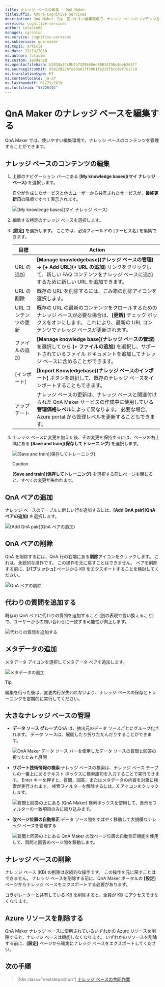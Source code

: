 ```yaml
---
title: ナレッジ ベースの編集 - QnA Maker
titleSuffix: Azure Cognitive Services
description: QnA Maker では、使いやすい編集環境で、ナレッジ ベースのコンテンツを管理することができます。
services: cognitive-services
author: tulasim88
manager: cgronlun
ms.service: cognitive-services
ms.subservice: qna-maker
ms.topic: article
ms.date: 12/18/2018
ms.author: tulasim
ms.custom: seodec18
ms.openlocfilehash: b2810a34c8b4b7329568ee8601d296c4eeb263ff
ms.sourcegitcommit: 95822822bfe8da01ffb061fe229fbcc3ef7c2c19
ms.translationtype: HT
ms.contentlocale: ja-JP
ms.lasthandoff: 01/29/2019
ms.locfileid: "55226402"
---
```

# <a name="edit-a-knowledge-base-in-qna-maker"></a>QnA Maker のナレッジ ベースを編集する

QnA Maker では、使いやすい編集環境で、ナレッジ ベースのコンテンツを管理することができます。

## <a name="edit-your-knowledge-base-content"></a>ナレッジ ベースのコンテンツの編集

1.  上部のナビゲーション バーにある **[My knowledge bases]\(マイ ナレッジ ベース\)** を選択します。 

    自分が作成したサービスと他のユーザーから共有されたサービスが、**最終更新日**の降順ですべて表示されます。

    ![[My knowledge bases]\(マイ ナレッジ ベース\)](../media/qnamaker-how-to-edit-kb/my-kbs.png)

1. 編集する特定のナレッジ ベースを選択します。
 
1. **[設定]** を選択します。 ここでは、必須フィールドの [サービス名] を編集できます。
  
    |目標|Action|
    |--|--|
    |URL の追加|**[Manage knowledgebase]\(ナレッジ ベースの管理\) -> [+ Add URL]\(+ URL の追加\)** リンクをクリックして、新しい FAQ コンテンツをナレッジ ベースに追加するために新しい URL を追加できます。|
    |URL の削除|既存の URL を削除するには、ごみ箱の削除アイコンを選択します。|
    |URL コンテンツの更新|既存の URL の最新のコンテンツをクロールするためのナレッジ ベースが必要な場合は、**[更新]** チェック ボックスをオンにします。 これにより、最新の URL コンテンツでナレッジ ベースが更新されます。|
    |ファイルの追加|**[Manage knowledge base]\(ナレッジ ベースの管理\)** を選択してから **[+ ファイルの追加]** を選択し、サポートされているファイル ドキュメントを追加してナレッジ ベースに含めることができます。|
    |[インポート]|**[Ímport Knowledgebase]\(ナレッジ ベースのインポート\)** ボタンを選択して、既存のナレッジ ベースをインポートすることもできます。 |
    |アップデート|ナレッジ ベースの更新は、ナレッジ ベースと関連付けられた QnA Maker サービスの作成中に使用している**管理価格レベル**によって異なります。 必要な場合、Azure portal から管理レベルを更新することもできます。

1. ナレッジ ベースに変更を加えた後、その変更を保持するには、ページの右上隅にある **[Save and train]\(保存してトレーニング\)** を選択します。    

    ![[Save and train]\(保存してトレーニング\)](../media/qnamaker-how-to-edit-kb/save-and-train.png)

    >[!CAUTION]
    >**[Save and train]\(保存してトレーニング\)** を選択する前にページを閉じると、すべての変更が失われます。

## <a name="add-a-qna-pair"></a>QnA ペアの追加

ナレッジ ベースのテーブルに新しい行を追加するには、**[Add QnA pair]\(QnA ペアの追加\)** を選択します。

![[Add QnA pair]\(QnA ペアの追加\)](../media/qnamaker-how-to-edit-kb/add-qnapair.png)

## <a name="delete-a-qna-pair"></a>QnA ペアの削除

QnA を削除するには、QnA 行の右端にある**削除**アイコンをクリックします。 これは、永続的な操作です。 この操作を元に戻すことはできません。 ペアを削除する前に、**[パブリッシュ]** ページから KB をエクスポートすることを検討してください。 

![QnA ペアの削除](../media/qnamaker-how-to-edit-kb/delete-qnapair.png)

## <a name="add-alternate-questions"></a>代わりの質問を追加する

既存の QnA ペアに代わりの質問を追加すること (別の表現で言い換えること) で、ユーザーからの問い合わせに一致する可能性が向上します。

![代わりの質問を追加する](../media/qnamaker-how-to-edit-kb/add-alternate-question.png)

## <a name="add-metadata"></a>メタデータの追加


メタデータ アイコンを選択してメタデータ ペアを追加します。

![メタデータの追加](../media/qnamaker-how-to-edit-kb/add-metadata.png)

> [!TIP]
> 編集を行った後は、変更内行が失われないよう、ナレッジ ベースの保存とトレーニングを定期的に実行してください。

## <a name="manage-large-knowledge-bases"></a>大きなナレッジ ベースの管理

* **データ ソース グループ**:QnA は、抽出元のデータ ソースごとにグループ化されます。 データ ソースは、展開したり折りたたんだりすることができます。

    ![QnA Maker データ ソース バーを使用したデータ ソースの質問と回答の折りたたみと展開](../media/qnamaker-how-to-edit-kb/data-source-grouping.png)

* **サポート技術情報の検索**:ナレッジ ベースの検索は、ナレッジ ベース テーブルの一番上にあるテキスト ボックスに検索語句を入力することで実行できます。 Enter キーを押すと、質問、回答、またはメタデータの内容を対象に検索が実行されます。 検索フィルターを解除するには、X アイコンをクリックします。

    ![質問と回答の上にある [QnA Maker] 検索ボックスを使用して、表示をフィルターの一致項目のみに絞り込みます。](../media/qnamaker-how-to-edit-kb/search-paginate-group.png)

* **改ページ位置の自動修正**:データ ソース間をすばやく移動して大規模なナレッジ ベースを管理する

    ![質問と回答の上にある QnA Maker の改ページ位置の自動修正機能を使用して、質問と回答のページ間を移動します。](../media/qnamaker-how-to-edit-kb/pagination.png)

## <a name="delete-knowledge-bases"></a>ナレッジ ベースの削除

ナレッジ ベース (KB) の削除は永続的な操作です。 この操作を元に戻すことはできません。 ナレッジ ベースを削除する前に、QnA Maker ポータルの **[設定]** ページからナレッジ ベースをエクスポートする必要があります。 

[コラボレーター](collaborate-knowledge-base.md)と共有している KB を削除すると、全員が KB にアクセスできなくなります。 

## <a name="delete-azure-resources"></a>Azure リソースを削除する 

QnA Maker ナレッジ ベースに使用されているいずれかの Azure リソースを削除すると、ナレッジ ベースは機能しなくなります。 いずれかのリソースを削除する前に、**[設定]** ページから確実にナレッジ ベースをエクスポートしてください。 

## <a name="next-steps"></a>次の手順

> [!div class="nextstepaction"]
> [ナレッジ ベースの共同作業](./collaborate-knowledge-base.md)
